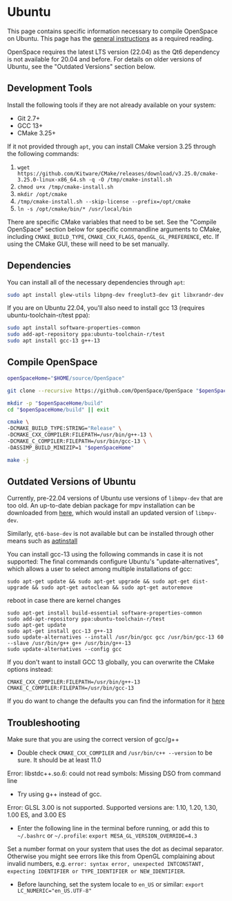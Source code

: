 # Ubuntu
This page contains specific information necessary to compile OpenSpace on Ubuntu. This page has the [general instructions](index) as a required reading.

OpenSpace requires the latest LTS version (22.04) as the Qt6 dependency is not available for 20.04 and before. For details on older versions of Ubuntu, see the "Outdated Versions" section below.

## Development Tools
Install the following tools if they are not already available on your system:
  - Git 2.7+
  - GCC 13+
  - CMake 3.25+

If it not provided through `apt`, you can install CMake version 3.25 through the following commands:
  1. `wget https://github.com/Kitware/CMake/releases/download/v3.25.0/cmake-3.25.0-linux-x86_64.sh -q -O /tmp/cmake-install.sh`
  1. `chmod u+x /tmp/cmake-install.sh`
  1. `mkdir /opt/cmake`
  1. `/tmp/cmake-install.sh --skip-license --prefix=/opt/cmake`
  1. `ln -s /opt/cmake/bin/* /usr/local/bin`

There are specific CMake variables that need to be set. See the "Compile OpenSpace" section below for specific commandline arguments to CMake, including `CMAKE_BUILD_TYPE`, `CMAKE_CXX_FLAGS`, `OpenGL_GL_PREFERENCE`, etc. If using the CMake GUI, these will need to be set manually.


## Dependencies
You can install all of the necessary dependencies through `apt`:

```bash
sudo apt install glew-utils libpng-dev freeglut3-dev git libxrandr-dev libxinerama-dev xorg-dev libxcursor-dev libcurl4-openssl-dev libxi-dev libasound2-dev libgdal-dev libboost1.74-dev qt6-base-dev libmpv-dev libvulkan-dev
```

If you are on Ubuntu 22.04, you'll also need to install gcc 13 (requires ubuntu-toolchain-r/test ppa):

```bash
sudo apt install software-properties-common
sudo add-apt-repository ppa:ubuntu-toolchain-r/test
sudo apt install gcc-13 g++-13
```

## Compile OpenSpace
```bash
openSpaceHome="$HOME/source/OpenSpace"

git clone --recursive https://github.com/OpenSpace/OpenSpace "$openSpaceHome"

mkdir -p "$openSpaceHome/build"
cd "$openSpaceHome/build" || exit

cmake \
-DCMAKE_BUILD_TYPE:STRING="Release" \
-DCMAKE_CXX_COMPILER:FILEPATH=/usr/bin/g++-13 \
-DCMAKE_C_COMPILER:FILEPATH=/usr/bin/gcc-13 \
-DASSIMP_BUILD_MINIZIP=1 "$openSpaceHome"

make -j
```

## Outdated Versions of Ubuntu
Currently, pre-22.04 versions of Ubuntu use versions of `libmpv-dev` that are too old. An up-to-date debian package for mpv installation can be downloaded from [here](https://mpv.io/installation/), which would install an updated version of `libmpv-dev`.

Similarly, `qt6-base-dev` is not available but can be installed through other means such as [aqtinstall](https://github.com/miurahr/aqtinstall)

You can install gcc-13 using the following commands in case it is not supported:
The final commands configure Ubuntu's "update-alternatives", which allows a user to select among multiple installations of gcc:
```
sudo apt-get update && sudo apt-get upgrade && sudo apt-get dist-upgrade && sudo apt-get autoclean && sudo apt-get autoremove
```
reboot in case there are kernel changes

```
sudo apt-get install build-essential software-properties-common
sudo add-apt-repository ppa:ubuntu-toolchain-r/test
sudo apt-get update
sudo apt-get install gcc-13 g++-13
sudo update-alternatives --install /usr/bin/gcc gcc /usr/bin/gcc-13 60 --slave /usr/bin/g++ g++ /usr/bin/g++-13
sudo update-alternatives --config gcc
```

If you don't want to install GCC 13 globally, you can overwrite the CMake options instead:
```
CMAKE_CXX_COMPILER:FILEPATH=/usr/bin/g++-13
CMAKE_C_COMPILER:FILEPATH=/usr/bin/gcc-13
```

If you do want to change the defaults you can find the information for it [here](https://stackoverflow.com/questions/7832892/how-to-change-the-default-gcc-compiler-in-ubuntu)


## Troubleshooting
Make sure that you are using the correct version of gcc/g++
 - Double check `CMAKE_CXX_COMPILER` and `/usr/bin/c++ --version` to be sure. It should be at least 11.0

Error: libstdc++.so.6: could not read symbols: Missing DSO from command line
 - Try using g++ instead of gcc.

Error: GLSL 3.00 is not supported. Supported versions are: 1.10, 1.20, 1.30, 1.00 ES, and 3.00 ES
 - Enter the following line in the terminal before running, or add this to `~/.bashrc` or `~/.profile`:
 `export MESA_GL_VERSION_OVERRIDE=4.3`

Set a number format on your system that uses the dot as decimal separator. Otherwise you might see errors like this from OpenGL complaining about invalid numbers, e.g. `error: syntax error, unexpected INTCONSTANT, expecting IDENTIFIER or TYPE_IDENTIFIER or NEW_IDENTIFIER`.
 - Before launching, set the system locale to `en_US` or similar: `export LC_NUMERIC="en_US.UTF-8"`
